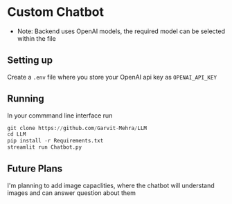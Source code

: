 # Custom Chatbot
- Note: Backend uses OpenAI models, the required model can be selected within the file

## Setting up
Create a ```.env``` file where you store your OpenAI api key as ```OPENAI_API_KEY```

## Running
In your commmand line interface run
```python
git clone https://github.com/Garvit-Mehra/LLM
cd LLM
pip install -r Requirements.txt
streamlit run Chatbot.py
```

## Future Plans
I'm planning to add image capaclities, where the chatbot will understand images and can answer question about them
